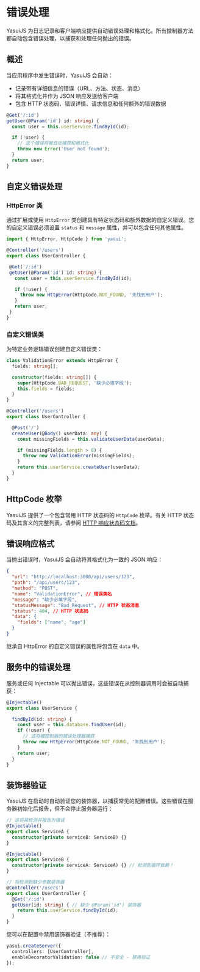 # 错误处理

YasuiJS 为日志记录和客户端响应提供自动错误处理和格式化。所有控制器方法都自动包含错误处理，以捕获和处理任何抛出的错误。

## 概述

当应用程序中发生错误时，YasuiJS 会自动：
- 记录带有详细信息的错误（URL、方法、状态、消息）
- 将其格式化并作为 JSON 响应发送给客户端
- 包含 HTTP 状态码、错误详情、请求信息和任何额外的错误数据

```typescript
@Get('/:id')
getUser(@Param('id') id: string) {
  const user = this.userService.findById(id);

  if (!user) {
    // 这个错误将被自动捕获和格式化
    throw new Error('User not found');
  }
  return user;
}
```

## 自定义错误处理

### HttpError 类

通过扩展或使用 `HttpError` 类创建具有特定状态码和额外数据的自定义错误。您的自定义错误必须设置 `status` 和 `message` 属性，并可以包含任何其他属性。

```typescript
import { HttpError, HttpCode } from 'yasui';

@Controller('/users')
export class UserController {

 @Get('/:id')
 getUser(@Param('id') id: string) {
   const user = this.userService.findById(id);

   if (!user) {
     throw new HttpError(HttpCode.NOT_FOUND, '未找到用户');
   }
   return user;
 }
}
```

### 自定义错误类

为特定业务逻辑错误创建自定义错误类：

```typescript
class ValidationError extends HttpError {
  fields: string[];

  constructor(fields: string[]) {
    super(HttpCode.BAD_REQUEST, '缺少必填字段');
    this.fields = fields;
  }
}

@Controller('/users')
export class UserController {

  @Post('/')
  createUser(@Body() userData: any) {
    const missingFields = this.validateUserData(userData);

    if (missingFields.length > 0) {
      throw new ValidationError(missingFields);
    }
    return this.userService.createUser(userData);
  }
}
```

## HttpCode 枚举

YasuiJS 提供了一个包含常用 HTTP 状态码的 `HttpCode` 枚举。有关 HTTP 状态码及其含义的完整列表，请参阅 [HTTP 响应状态码文档](https://developer.mozilla.org/en-US/docs/Web/HTTP/Status)。

## 错误响应格式

当抛出错误时，YasuiJS 会自动将其格式化为一致的 JSON 响应：

```json
{
  "url": "http://localhost:3000/api/users/123",
  "path": "/api/users/123",
  "method": "POST",
  "name": "ValidationError", // 错误类名
  "message": "缺少必填字段",
  "statusMessage": "Bad Request", // HTTP 状态消息
  "status": 404, // HTTP 状态码
  "data": {
    "fields": ["name", "age"]
  }
}
```

继承自 HttpError 的自定义错误的属性将包含在 `data` 中。

## 服务中的错误处理

服务或任何 Injectable 可以抛出错误，这些错误在从控制器调用时会被自动捕获：

```typescript
@Injectable()
export class UserService {

  findById(id: string) {
    const user = this.database.findUser(id);
    if (!user) {
      // 这将被控制器的错误处理器捕获
      throw new HttpError(HttpCode.NOT_FOUND, '未找到用户');
    }
    return user;
  }
}
```

## 装饰器验证

YasuiJS 在启动时自动验证您的装饰器，以捕获常见的配置错误。这些错误在服务器初始化后报告，但不会停止服务器运行：

```typescript
// 这将被检测并报告为错误
@Injectable()
export class ServiceA {
  constructor(private serviceB: ServiceB) {}
}

@Injectable()
export class ServiceB {
  constructor(private serviceA: ServiceA) {} // 检测到循环依赖！
}

// 将检测到缺少参数装饰器
@Controller('/users')
export class UserController {
  @Get('/:id')
  getUser(id: string) { // 缺少 @Param('id') 装饰器
    return this.userService.findById(id);
  }
}
```

您可以在配置中禁用装饰器验证（不推荐）：

```typescript
yasui.createServer({
  controllers: [UserController],
  enableDecoratorValidation: false // 不安全 - 禁用验证
});
```